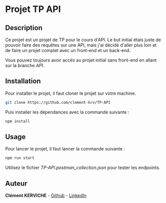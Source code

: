 # Projet TP API

## Description

Ce projet est un projet de TP pour le cours d'API. 
Le but initial étais juste de pouvoir faire des requêtes sur une API, mais j'ai décidé d'aller plus loin et de faire un projet complet avec un front-end et un back-end.

Vous pouvez toujours avoir accès au projet initial sans front-end en allant sur la branche *API*.

## Installation

Pour installer le projet, il faut cloner le projet sur votre machine. 

```bash
git clone https://github.com/clement-krv/TP-API
```
Puis installer les dépendances avec la commande suivante : 

```bash
npm install
```

## Usage

Pour lancer le projet, il faut lancer la commande suivante : 

```bash
npm run start
```

Utilisez le fichier *TP-API.postman_collection.json* pour tester les endpoints.

## Auteur

**Clément KERVICHE** - [Github](https://github.com/clement-krv) - [LinkedIn](https://www.linkedin.com/in/clément-kerviche-6b7a44262/)
